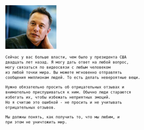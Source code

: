 <!--2018-01-27 09:18:20-->
<img src="ilon_mask.jpg">

    Сейчас у вас больше власти, чем было у президента США 
    двадцать лет назад. Я могу дать ответ на любой вопрос, 
    могу связаться по видеосвязи с любым человеком 
    из любой точки мира. Вы можете мгновенно отправлять 
    сообщения миллионам людей. То есть делать невероятные вещи.

>

    Нужно обязательно просить об отрицательных отзывах и 
    внимательно прислушиваться к ним. Обычно люди стараются
    избегать их, чтобы избежать неприятных эмоций. 
    Но я считаю это ошибкой - не просить и не учитывать
    отрицательных отзывов.

>

    Мы должны понять, как получить то, что мы любим, и 
    при этом не уничтожить мир.